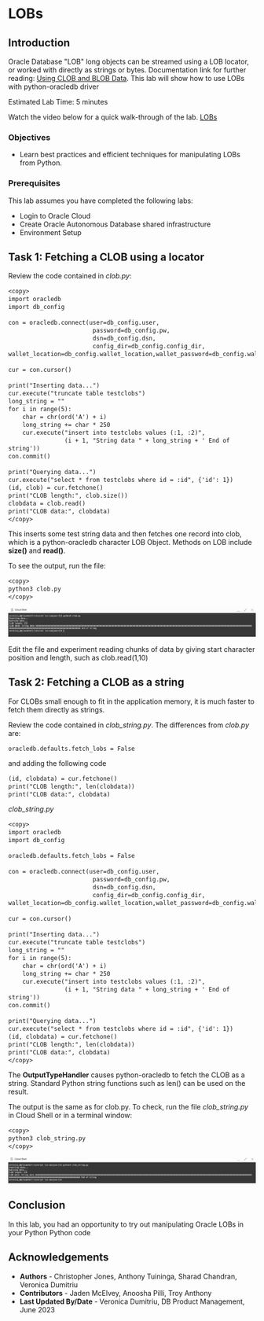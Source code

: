 # LOBs

## Introduction

Oracle Database "LOB" long objects can be streamed using a LOB locator, or worked with directly as strings or bytes. Documentation link for further reading: [Using CLOB and BLOB Data](https://python-oracledb.readthedocs.io/en/latest/user_guide/lob_data.html).
This lab will show how to use LOBs with python-oracledb driver

Estimated Lab Time: 5 minutes

Watch the video below for a quick walk-through of the lab.
[LOBs](videohub:1_or7leb07)

### Objectives

*  Learn best practices and efficient techniques for manipulating LOBs from Python.

### Prerequisites

This lab assumes you have completed the following labs:
* Login to Oracle Cloud
* Create Oracle Autonomous Database shared infrastructure
* Environment Setup

## Task 1: Fetching a CLOB using a locator

Review the code contained in *clob.py*:

````
<copy>
import oracledb
import db_config

con = oracledb.connect(user=db_config.user,
                        password=db_config.pw, 
                        dsn=db_config.dsn, 
                        config_dir=db_config.config_dir, wallet_location=db_config.wallet_location,wallet_password=db_config.wallet_password)

cur = con.cursor()

print("Inserting data...")
cur.execute("truncate table testclobs")
long_string = ""
for i in range(5):
    char = chr(ord('A') + i)
    long_string += char * 250
    cur.execute("insert into testclobs values (:1, :2)",
                (i + 1, "String data " + long_string + ' End of string'))
con.commit()

print("Querying data...")
cur.execute("select * from testclobs where id = :id", {'id': 1})
(id, clob) = cur.fetchone()
print("CLOB length:", clob.size())
clobdata = clob.read()
print("CLOB data:", clobdata)
</copy>
````

This inserts some test string data and then fetches one record into clob, which is a python-oracledb character LOB Object. Methods on LOB include **size()** and **read()**.

To see the output, run the file:

````
<copy>
python3 clob.py
</copy>
````

![Clob](./images/clob.png " " )

Edit the file and experiment reading chunks of data by giving start character position and length, such as clob.read(1,10)

## Task 2:  Fetching a CLOB as a string

For CLOBs small enough to fit in the application memory, it is much faster to fetch them directly as strings.

Review the code contained in *clob\_string.py*. The differences from *clob.py* are:

````
oracledb.defaults.fetch_lobs = False
````
and adding the following code
````
(id, clobdata) = cur.fetchone()
print("CLOB length:", len(clobdata))
print("CLOB data:", clobdata)
````

*clob\_string.py*

````
<copy>
import oracledb
import db_config

oracledb.defaults.fetch_lobs = False

con = oracledb.connect(user=db_config.user,
                        password=db_config.pw, 
                        dsn=db_config.dsn, 
                        config_dir=db_config.config_dir, wallet_location=db_config.wallet_location,wallet_password=db_config.wallet_password)

cur = con.cursor()

print("Inserting data...")
cur.execute("truncate table testclobs")
long_string = ""
for i in range(5):
    char = chr(ord('A') + i)
    long_string += char * 250
    cur.execute("insert into testclobs values (:1, :2)",
                (i + 1, "String data " + long_string + ' End of string'))
con.commit()

print("Querying data...")
cur.execute("select * from testclobs where id = :id", {'id': 1})
(id, clobdata) = cur.fetchone()
print("CLOB length:", len(clobdata))
print("CLOB data:", clobdata)
</copy>
````

The **OutputTypeHandler** causes python-oracledb to fetch the CLOB as a string. Standard Python string functions such as len() can be used on the result.

The output is the same as for clob.py. To check, run the file *clob_string.py* in Cloud Shell or in a terminal window:

````
<copy>
python3 clob_string.py
</copy>
````

![Clob string](./images/clob_string.png " " )

## Conclusion

In this lab, you had an opportunity to try out manipulating Oracle LOBs in your Python Python code

## Acknowledgements

* **Authors** - Christopher Jones, Anthony Tuininga, Sharad Chandran, Veronica Dumitriu
* **Contributors** - Jaden McElvey, Anoosha Pilli, Troy Anthony
* **Last Updated By/Date** - Veronica Dumitriu, DB Product Management, June 2023